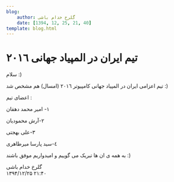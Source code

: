 ```yaml
---
blog:
    author: گلرخ خدام باشی
    date: [1394, 12, 25, 21, 40]
template: blog.html
---
```

# تیم ایران در المپیاد جهانى ٢٠١٦

<div class="cnt">
<p>سلام :) </p>
<p>تیم اعزامى ایران در المپیاد جهانى کامپیوتر ٢٠١٦ (امسال) هم مشخص شد :) </p>
<p>اعضاى تیم : </p>
<p>١- امیر محمد دهقان </p>
<p>٢-آرش محمودیان </p>
<p>٣-على بهجتى </p>
<p>٤-سید پارسا میرطاهرى </p>
<p>به همه ى ان ها تبریک می گوییم و امیدواریم موفق باشند :) </p>
</div>

<div class="blog-info">
    <div class="blog-author">گلرخ خدام باشی</div>
    <div class="blog-date">۱۳۹۴/۱۲/۲۵ ۲۱:۴۰</div>
</div>

